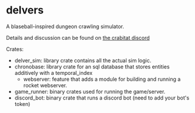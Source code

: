 # delvers
A blaseball-inspired dungeon crawling simulator.

Details and discussion can be found on [the crabitat discord](https://discord.gg/UWVxnPjs)

Crates:
- delver_sim: library crate contains all the actual sim logic.
- chronobase: library crate for an sql database that stores entities additively with a temporal_index
  - webserver: feature that adds a module for building and running a rocket webserver.
- game_runner: binary crates used for running the game/server.
- discord_bot: binary crate that runs a discord bot (need to add your bot's token)